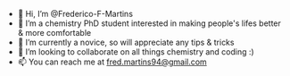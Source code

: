 - 👋 Hi, I’m @Frederico-F-Martins
- 👀 I’m a chemistry PhD student interested in making people's lifes better & more comfortable
- 🌱 I’m currently a novice, so will appreciate any tips & tricks
- 💞️ I’m looking to collaborate on all things chemistry and coding :)
- 📫 You can reach me at fred.martins94@gmail.com

<!---
Frederico-F-Martins/Frederico-F-Martins is a ✨ special ✨ repository because its `README.md` (this file) appears on your GitHub profile.
You can click the Preview link to take a look at your changes.
--->
